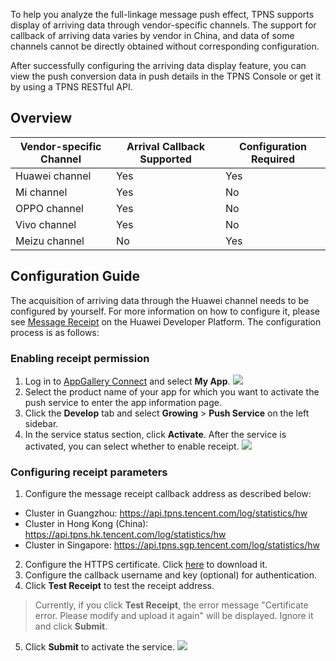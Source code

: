 ﻿

To help you analyze the full-linkage message push effect, TPNS supports display of arriving data through vendor-specific channels. The support for callback of arriving data varies by vendor in China, and data of some channels cannot be directly obtained without corresponding configuration.

After successfully configuring the arriving data display feature, you can view the push conversion data in push details in the TPNS Console or get it by using a TPNS RESTful API.

## Overview

| Vendor-specific Channel | Arrival Callback Supported | Configuration Required |
| -------- | ---------------- | ------------ |
| Huawei channel | Yes               | Yes           |
| Mi channel | Yes               | No           |
| OPPO channel | Yes               | No           |
| Vivo channel | Yes               | No           |
| Meizu channel | No               | Yes           |

## Configuration Guide

The acquisition of arriving data through the Huawei channel needs to be configured by yourself. For more information on how to configure it, please see [Message Receipt](https://developer.huawei.com/consumer/cn/doc/development/HMS-Guides/push-receipt#h1-1575515478691) on the Huawei Developer Platform. The configuration process is as follows:

### Enabling receipt permission

1. Log in to [AppGallery Connect](https://developer.huawei.com/consumer/cn/service/josp/agc/index.html) and select **My App**.
![](https://main.qcloudimg.com/raw/59521f7425a5d6e1bccae726635096dc.png)    
2. Select the product name of your app for which you want to activate the push service to enter the app information page.
3. Click the **Develop** tab and select **Growing** > **Push Service** on the left sidebar.
4. In the service status section, click **Activate**. After the service is activated, you can select whether to enable receipt.
![](https://main.qcloudimg.com/raw/32556c2eb1d74756583cc8c27d436883.png)

### Configuring receipt parameters

1. Configure the message receipt callback address as described below:
  - Cluster in Guangzhou: https://api.tpns.tencent.com/log/statistics/hw
  - Cluster in Hong Kong (China): https://api.tpns.hk.tencent.com/log/statistics/hw
  - Cluster in Singapore: https://api.tpns.sgp.tencent.com/log/statistics/hw
2. Configure the HTTPS certificate. Click [here](https://api.tpns.tencent.com/v3/tpnscert/download) to download it.
3. Configure the callback username and key (optional) for authentication.
4. Click **Test Receipt** to test the receipt address.
>Currently, if you click **Test Receipt**, the error message "Certificate error. Please modify and upload it again" will be displayed. Ignore it and click **Submit**.

5. Click **Submit** to activate the service.
![](https://main.qcloudimg.com/raw/98a53519ef466977928ebfc1eac879fa.png)
